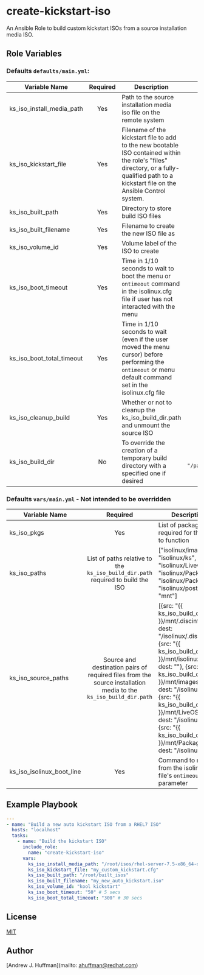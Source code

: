 # create-kickstart-iso

An Ansible Role to build custom kickstart ISOs from a source installation media ISO.

## Role Variables

### Defaults `defaults/main.yml`:
| Variable Name | Required | Description | Default Value | Type |
| --- | :---: | --- | :---:| :---: |
| ks_iso_install_media_path | Yes | Path to the source installation media iso file on the remote system | "" | string |
| ks_iso_kickstart_file | Yes | Filename of the kickstart file to add to the new bootable ISO contained within the role's "files" directory, or a fully-qualified path to a kickstart file on the Ansible Control system. | "" | string |
| ks_iso_built_path | Yes | Directory to store build ISO files | "" | string |
| ks_iso_built_filename | Yes | Filename to create the new ISO file as | "" | string |
| ks_iso_volume_id | Yes | Volume label of the ISO to create | "My Kickstart ISO" | string |
| ks_iso_boot_timeout | Yes | Time in 1/10 seconds to wait to boot the menu or `ontimeout` command in the isolinux.cfg file if user has not interacted with the menu | "150" | integer |
| ks_iso_boot_total_timeout | Yes | Time in 1/10 seconds to wait (even if the user moved the menu cursor) before performing the `ontimeout` or menu default command set in the isolinux.cfg file | "900" | integer |
| ks_iso_cleanup_build | Yes | Whether or not to cleanup the ks_iso_build_dir.path and unmount the source ISO | True | boolean |
| ks_iso_build_dir | No | To override the creation of a temporary build directory with a specified one if desired | `undefined` Can be set as `{ path: "/path/to/my/desired/build/directory"}` | dictionary |

### Defaults `vars/main.yml` - Not intended to be overridden
| Variable Name | Required | Description | Default Value | Type |
| --- | :---: | --- | :---:| :---: |
| ks_iso_pkgs | Yes | List of packages required for this role to function | ["createrepo", "genisoimage"] | list |
| ks_iso_paths | List of paths relative to the `ks_iso_build_dir.path` required to build the ISO | ["isolinux/images", "isolinux/ks", "isolinux/LiveOS", "isolinux/Packages", "isolinux/Packages", "isolinux/postinstall", "mnt"] | list |
| ks_iso_source_paths | Source and destination pairs of required files from the source installation media to the `ks_iso_build_dir.path` | [{src: "{{ ks_iso_build_dir.path }}/mnt/.discinfo", dest: "/isolinux/.discinfo"}, {src: "{{ ks_iso_build_dir.path }}/mnt/isolinux", dest: ""}, {src: "{{ ks_iso_build_dir.path }}/mnt/images", dest: "/isolinux/"}, {src: "{{ ks_iso_build_dir.path }}/mnt/LiveOS", dest: "/isolinux/"}, {src: "{{ ks_iso_build_dir.path }}/mnt/Packages", dest: "/isolinux/"}] | list of dictionaries |
| ks_iso_isolinux_boot_line | Yes | Command to run from the isolinux.cfg file's `ontimeout` parameter | "ontimeout vmlinuz initrd=initrd.img ks=cdrom:/ks/ks.cfg" | string |

## Example Playbook
```yaml
---
- name: "Build a new auto kickstart ISO from a RHEL7 ISO"
  hosts: "localhost"
  tasks:
    - name: "Build the kickstart ISO"
      include_role:
        name: "create-kickstart-iso"
      vars:
        ks_iso_install_media_path: "/root/isos/rhel-server-7.5-x86_64-dvd.iso"
        ks_iso_kickstart_file: "my_custom_kickstart.cfg"
        ks_iso_built_path: "/root/built_isos"
        ks_iso_built_filename: "my_new_auto_kickstart.iso"
        ks_iso_volume_id: "kool kickstart"
        ks_iso_boot_timeout: "50" # 5 secs
        ks_iso_boot_total_timeout: "300" # 30 secs
```

## License
[MIT](LICENSE)

## Author
[Andrew J. Huffman](mailto: ahuffman@redhat.com)
